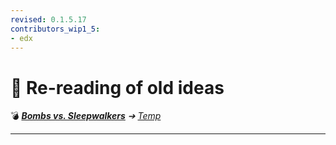 ```yaml
---
revised: 0.1.5.17
contributors_wip1_5:
- edx
---
```


# 📄 Re-reading of old ideas

💣 ***[Bombs vs. Sleepwalkers][home]** ➔ [Temp][temp]*

****

[home]: /README.md
[temp]: /temp/readme.md
